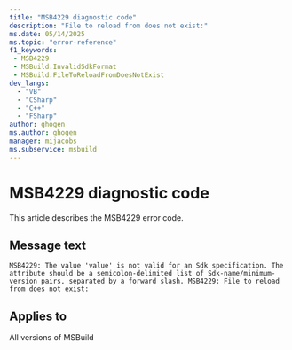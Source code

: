 ```yaml
---
title: "MSB4229 diagnostic code"
description: "File to reload from does not exist:"
ms.date: 05/14/2025
ms.topic: "error-reference"
f1_keywords:
 - MSB4229
 - MSBuild.InvalidSdkFormat
 - MSBuild.FileToReloadFromDoesNotExist
dev_langs:
  - "VB"
  - "CSharp"
  - "C++"
  - "FSharp"
author: ghogen
ms.author: ghogen
manager: mijacobs
ms.subservice: msbuild
---
```


# MSB4229 diagnostic code

<!-- :::ErrorDefinitionDescription::: -->
<!-- :::editable-content name="introDescription"::: -->
This article describes the MSB4229 error code.
<!-- :::editable-content-end::: -->

## Message text

`MSB4229: The value 'value' is not valid for an Sdk specification. The attribute should be a semicolon-delimited list of Sdk-name/minimum-version pairs, separated by a forward slash.
MSB4229: File to reload from does not exist:`

<!-- :::editable-content name="postOutputDescription"::: -->
<!--
{StrBegin="MSB4229: "}

{StrBegin="MSB4229: "}
-->
<!-- :::editable-content-end::: -->
<!-- :::ErrorDefinitionDescription-end::: -->

## Applies to

All versions of MSBuild
